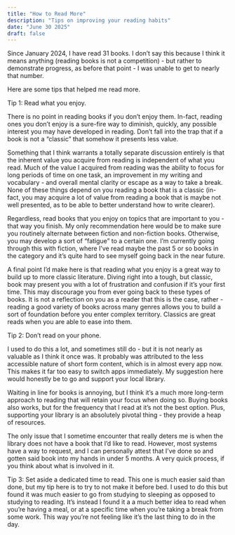 ```yaml
---
title: "How to Read More"
description: "Tips on improving your reading habits"
date: "June 30 2025"
draft: false
---
```


Since January 2024, I have read 31 books. I don’t say this because I think it means anything (reading books is not a competition) - but rather to demonstrate progress, as before that point - I was unable to get to nearly that number. 

Here are some tips that helped me read more. 

Tip 1: Read what you enjoy.

There is no point in reading books if you don’t enjoy them. In-fact, reading ones you don’t enjoy is a sure-fire way to diminish, quickly, any possible interest you may have developed in reading. Don’t fall into the trap that if a book is not a “classic” that somehow it presents less value. 

Something that I think warrants a totally separate discussion entirely is that the inherent value you acquire from reading is independent of what you read. Much of the value I acquired from reading was the ability to focus for long periods of time on one task, an improvement in my writing and vocabulary - and overall mental clarity or escape as a way to take a break. None of these things depend on you reading a book that is a classic (in-fact, you may acquire a lot of value from reading a book that is maybe not well presented, as to be able to better understand how to write clearer). 

Regardless, read books that you enjoy on topics that are important to you - that way you finish. My only recommendation here would be to make sure you routinely alternate between fiction and non-fiction books. Otherwise, you may develop a sort of “fatigue” to a certain one. I’m currently going through this with fiction, where I’ve read maybe the past 5 or so books in the category and it’s quite hard to see myself going back in the near future. 

A final point I’d make here is that reading what you enjoy is a great way to build up to more classic literature. Diving right into a tough, but classic, book may present you with a lot of frustration and confusion if it’s your first time. This may discourage you from ever going back to these types of books. It is not a reflection on you as a reader that this is the case, rather - reading a good variety of books across many genres allows you to build a sort of foundation before you enter complex territory. Classics are great reads when you are able to ease into them.

Tip 2: Don’t read on your phone.

I used to do this a lot, and sometimes still do - but it is not nearly as valuable as I think it once was. It probably was attributed to the less accessible nature of short form content, which is in almost every app now. This makes it far too easy to switch apps immediately. My suggestion here would honestly be to go and support your local library. 

Waiting in line for books is annoying, but I think it’s a much more long-term approach to reading that will retain your focus when doing so. Buying books also works, but for the frequency that I read at it’s not the best option. Plus, supporting your library is an absolutely pivotal thing - they provide a heap of resources. 

The only issue that I sometime encounter that really deters me is when the library does not have a book that I’d like to read. However, most systems have a way to request, and I can personally attest that I’ve done so and gotten said book into my hands in under 5 months. A very quick process, if you think about what is involved in it. 

Tip 3: Set aside a dedicated time to read. 
This one is much easier said than done, but my tip here is to try to not make it before bed. I used to do this but found it was much easier to go from studying to sleeping as opposed to studying to reading. It’s instead I found it a a much better idea to read when you’re having a meal, or at a specific time when you’re taking a break from some work. This way you’re not feeling like it’s the last thing to do in the day.